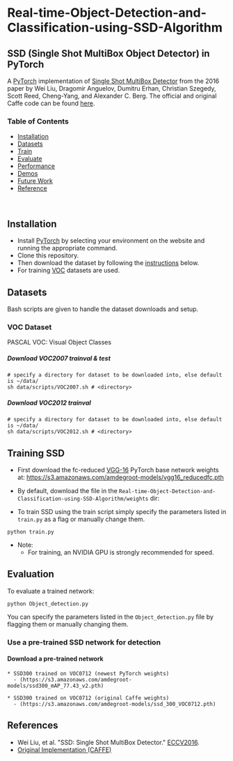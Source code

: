 # Real-time-Object-Detection-and-Classification-using-SSD-Algorithm

## SSD (Single Shot MultiBox Object Detector) in PyTorch
A [PyTorch](http://pytorch.org/) implementation of [Single Shot MultiBox Detector](http://arxiv.org/abs/1512.02325) from the 2016 paper by Wei Liu, Dragomir Anguelov, Dumitru Erhan, Christian Szegedy, Scott Reed, Cheng-Yang, and Alexander C. Berg.  The official and original Caffe code can be found [here](https://github.com/weiliu89/caffe/tree/ssd).


### Table of Contents
- <a href='#installation'>Installation</a>
- <a href='#datasets'>Datasets</a>
- <a href='#training-ssd'>Train</a>
- <a href='#evaluation'>Evaluate</a>
- <a href='#performance'>Performance</a>
- <a href='#demos'>Demos</a>
- <a href='#todo'>Future Work</a>
- <a href='#references'>Reference</a>

&nbsp;
&nbsp;
&nbsp;
&nbsp;

## Installation
- Install [PyTorch](http://pytorch.org/) by selecting your environment on the website and running the appropriate command.
- Clone this repository.
- Then download the dataset by following the [instructions](#datasets) below.
- For training [VOC](http://host.robots.ox.ac.uk/pascal/VOC/) datasets are used.

## Datasets
Bash scripts are given to handle the dataset downloads and setup.

### VOC Dataset
PASCAL VOC: Visual Object Classes

##### Download VOC2007 trainval & test
```Shell
# specify a directory for dataset to be downloaded into, else default is ~/data/
sh data/scripts/VOC2007.sh # <directory>
```

##### Download VOC2012 trainval
```Shell
# specify a directory for dataset to be downloaded into, else default is ~/data/
sh data/scripts/VOC2012.sh # <directory>
```

## Training SSD
- First download the fc-reduced [VGG-16](https://arxiv.org/abs/1409.1556) PyTorch base network weights at:              https://s3.amazonaws.com/amdegroot-models/vgg16_reducedfc.pth
- By default, download the file in the `Real-time-Object-Detection-and-Classification-using-SSD-Algorithm/weights` dir:

- To train SSD using the train script simply specify the parameters listed in `train.py` as a flag or manually change them.

```Shell
python train.py
```
- Note:
  * For training, an NVIDIA GPU is strongly recommended for speed.
  
## Evaluation
To evaluate a trained network:

```Shell
python Object_detection.py
```

You can specify the parameters listed in the `Object_detection.py` file by flagging them or manually changing them.  


### Use a pre-trained SSD network for detection

#### Download a pre-trained network

    * SSD300 trained on VOC0712 (newest PyTorch weights)
      - (https://s3.amazonaws.com/amdegroot-models/ssd300_mAP_77.43_v2.pth)
      
    * SSD300 trained on VOC0712 (original Caffe weights)
      - (https://s3.amazonaws.com/amdegroot-models/ssd_300_VOC0712.pth)
      

## References
- Wei Liu, et al. "SSD: Single Shot MultiBox Detector." [ECCV2016]((http://arxiv.org/abs/1512.02325)).
- [Original Implementation (CAFFE)](https://github.com/weiliu89/caffe/tree/ssd)
